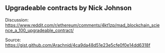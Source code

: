 Upgradeable contracts by Nick Johnson
-------------------------------------

Discussion: https://www.reddit.com/r/ethereum/comments/4kt1zp/mad_blockchain_science_a_100_upgradeable_contract/

Source:
https://gist.github.com/Arachnid/4ca9da48d51e23e5cfe0f0e14dd6318f
